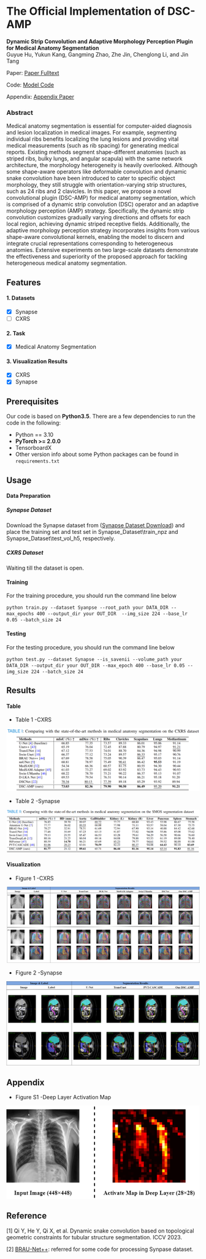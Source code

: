  # The Official Implementation of DSC-AMP

**Dynamic Strip Convolution and Adaptive Morphology Perception Plugin for Medical Anatomy Segmentation**                        
Guyue Hu, Yukun Kang, Gangming Zhao, Zhe Jin, Chenglong Li, and Jin Tang

Paper: [Paper Fulltext](resource/Dynamic_Strip_Convolution_and_Adaptive_Morphology_Perception_Plugin_for_Medical_Anatomy_Segmentation.pdf)

Code: [Model Code](model)

Appendix: [Appendix Paper](#Appendix)

### **Abstract**

Medical anatomy segmentation is essential for computer-aided diagnosis and lesion localization in medical images. For example, segmenting individual ribs benefits localizing the lung lesions and providing vital medical measurements (such as rib spacing) for generating medical reports. Existing methods segment shape-different anatomies (such as striped ribs, bulky lungs, and angular scapula) with the same network architecture, the morphology heterogeneity is heavily overlooked. Although some shape-aware operators like deformable convolution and dynamic snake convolution have been introduced to cater to specific object morphology, they still struggle with orientation-varying strip structures, such as 24 ribs and 2 clavicles. In this paper, we propose a novel convolutional plugin (DSC-AMP) for medical anatomy segmentation, which is comprised of a dynamic strip convolution (DSC) operator and an adaptive morphology perception (AMP) strategy. Specifically, the dynamic strip convolution customizes gradually varying directions and offsets for each local region, achieving dynamic striped receptive fields. Additionally, the adaptive morphology perception strategy incorporates insights from various shape-aware convolutional kernels, enabling the model to discern and integrate crucial representations corresponding to heterogeneous anatomies. Extensive experiments on two large-scale datasets demonstrate the effectiveness and superiority of the proposed approach for tackling heterogeneous medical anatomy segmentation.

## Features

#### 1. Datasets

- [X]  Synapse
- [ ]  CXRS

#### 2. Task

- [X]  Medical Anatomy Segmentation

#### 3. Visualization Results

* [X]  CXRS
* [X]  Synapse

## Prerequisites

Our code is based on **Python3.5**. There are a few dependencies to run the code in the following:

- Python == 3.10
- **PyTorch >= 2.0.0**
- TensorboardX
- Other version info about some Python packages can be found in `requirements.txt`

## Usage

#### Data Preparation

##### Synapse Dataset

Download the Synapse dataset from ([Synapse Dataset Download](https://help.synapse.org/docs/Datasets.2611281979.html)) and place the training set and test set in Synapse_Dataset\train_npz and Synapse_Dataset\test_vol_h5, respectively.

##### CXRS Dataset

Waiting till the dataset is open.

#### Training

For the training procedure, you should run the command line below

```To
python train.py --dataset Syanpse --root_path your DATA_DIR --max_epochs 400 --output_dir your OUT_DIR  --img_size 224 --base_lr 0.05 --batch_size 24
```

#### Testing

For the testing procedure, you should run the command line below

```commandline
python test.py --dataset Synapse --is_savenii --volume_path your DATA_DIR --output_dir your OUT_DIR --max_epoch 400 --base_lr 0.05 --img_size 224 --batch_size 24
```

## Results

#### Table
- Table 1 -CXRS
<div align="center">
    <img src="resource/CXRS_table.png">
</div>

- Table 2 -Synapse
<div align="center">
    <img src="resource/SMOS_table.png">
</div>


#### Visualization
- Figure 1 -CXRS
<div align="center">
    <img src="resource/CXRS_visu.png">
</div>

- Figure 2 -Synapse
<div align="center">
    <img src="resource/SMOS_visu.png">
</div>


## Appendix

- Figure S1 -Deep Layer Activation Map
<div align="center">
    <img src="resource/deep_layer.png">
</div>

## Reference

[1] Qi Y, He Y, Qi X, et al. Dynamic snake convolution based on topological geometric constraints for tubular structure segmentation. ICCV 2023.

[2] [BRAU-Net++](https://github.com/Caipengzhou/BRAU-Netplusplus): referred for some code for processing Synpase dataset.
